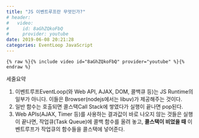 ```yaml
---
title: "JS 이벤트루프란 무엇인가?"
# header:
#   video:
#     id: 8aGhZQkoFbQ
#     provider: youtube
date: 2019-06-08 20:21:28
categories: EventLoop JavaScript
---
```



```liquid
{% raw %}{% include video id="8aGhZQkoFbQ" provider="youtube" %}{% endraw %}
```


세줄요약
1. 이벤트루프EventLoop(와 Web API, AJAX, DOM, 콜백큐 등)는 JS Runtime의 일부가 아니다. 이들은 Browser(nodejs에서는 libuv)가 제공해주는 것이다.
2. 일반 함수는 호출되면 콜스택Call Stack에 쌓였다가 실행이 끝나면 pop된다.
3. Web APIs(AJAX, Timer 등)를 사용하는 결과값이 바로 나오지 않는 것들은 실행이 끝나면, 작업큐(Task Queue)에 콜백 함수를 올려 놓고, **콜스택이 비었을 때** 이벤트루프가 작업큐의 함수들을 콜스택에 넣어준다.  
